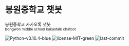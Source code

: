 # 봉원중학교 챗봇
봉원중학교 카카오톡 챗봇  
<small>bongwon middle school kakaotalk chatbot</small>  

![Python-v3.10.4-blue](https://img.shields.io/badge/Python-v3.10.4-blue)
![license-MIT-green](https://img.shields.io/badge/license-MIT-green)
![last-commit](https://img.shields.io/github/last-commit/khw2ok/bongwonbot)